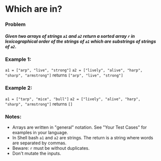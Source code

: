 # Which are in?
### Problem
##### Given two arrays of strings `a1` and `a2` return a sorted array `r` in lexicographical order of the strings of `a1` which are substrings of strings of `a2`.
### Example 1:
`a1 = ["arp", "live", "strong"]`
`a2 = ["lively", "alive", "harp", "sharp", "armstrong"]`
returns `["arp", "live", "strong"]`
### Example 2:
`a1 = ["tarp", "mice", "bull"]`
`a2 = ["lively", "alive", "harp", "sharp", "armstrong"]`
returns `[]`
### Notes:
* Arrays are written in "general" notation. See "Your Test Cases" for examples in your language.
* In Shell bash `a1` and `a2` are strings. The return is a string where words are separated by commas.
* Beware: `r` must be without duplicates.
* Don't mutate the inputs.
